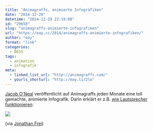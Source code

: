 ```yaml
---
title: "Animagraffs, animierte Infografiken"
date: "2014-12-29"
datetime: "2014-12-29 22:19:08"
id: "29658"
slug: "animagraffs-animierte-infografiken"
url: "https://eay.cc/2014/animagraffs-animierte-infografiken/"
author: "eay"
format: "link"
categories:
  - 0815
tags:
  - animation
  - infografik
meta:
  - linked_list_url: "http://animagraffs.com/"
  - yourls_shorturl: "http://eay.li/2lw"
---
```


[Jacob O'Neal](http://jacoboneal.com/) veröffentlicht auf Animagraffs jeden Monate eine toll gemachte, animierte Infografik. Darin erklärt er z.B. [wie Lautsprecher funktionieren](http://animagraffs.com/loudspeaker/):

![](https://eay.cc/uploads/2014/animagraffs_loudspeaker.gif)

(via [Jonathan Frei](http://jonathanfrei.com/2014/12/how-speakers-work))
